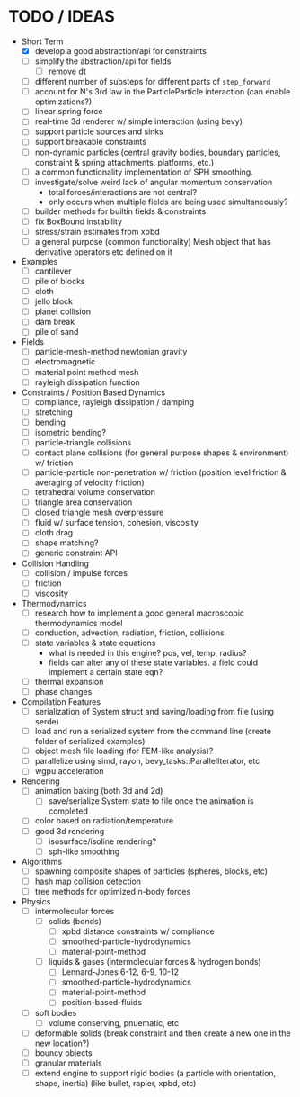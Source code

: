 # TODO / IDEAS

- Short Term
  - [X] develop a good abstraction/api for constraints
  - [ ] simplify the abstraction/api for fields
    - [ ] remove dt
  - [ ] different number of substeps for different parts of `step_forward`
  - [ ] account for N's 3rd law in the ParticleParticle interaction (can enable optimizations?)
  - [ ] linear spring force
  - [ ] real-time 3d renderer w/ simple interaction (using bevy)
  - [ ] support particle sources and sinks
  - [ ] support breakable constraints
  - [ ] non-dynamic particles (central gravity bodies, boundary particles, constraint & spring attachments, platforms, etc.)
  - [ ] a common functionality implementation of SPH smoothing.
  - [ ] investigate/solve weird lack of angular momentum conservation
    - total forces/interactions are not central?
    - only occurs when multiple fields are being used simultaneously?
  - [ ] builder methods for builtin fields & constraints
  - [ ] fix BoxBound instability
  - [ ] stress/strain estimates from xpbd
  - [ ] a general purpose (common functionality) Mesh object that has derivative operators etc defined on it

- Examples
  - [ ] cantilever
  - [ ] pile of blocks
  - [ ] cloth
  - [ ] jello block
  - [ ] planet collision
  - [ ] dam break
  - [ ] pile of sand

- Fields
  - [ ] particle-mesh-method newtonian gravity
  - [ ] electromagnetic
  - [ ] material point method mesh
  - [ ] rayleigh dissipation function

- Constraints / Position Based Dynamics
  - [ ] compliance, rayleigh dissipation / damping
  - [ ] stretching
  - [ ] bending
  - [ ] isometric bending?
  - [ ] particle-triangle collisions
  - [ ] contact plane collisions (for general purpose shapes & environment) w/ friction
  - [ ] particle-particle non-penetration w/ friction (position level friction & averaging of velocity friction)
  - [ ] tetrahedral volume conservation
  - [ ] triangle area conservation
  - [ ] closed triangle mesh overpressure
  - [ ] fluid w/ surface tension, cohesion, viscosity
  - [ ] cloth drag
  - [ ] shape matching?
  - [ ] generic constraint API

- Collision Handling
  - [ ] collision / impulse forces
  - [ ] friction
  - [ ] viscosity

- Thermodynamics
  - [ ] research how to implement a good general macroscopic thermodynamics model
  - [ ] conduction, advection, radiation, friction, collisions
  - [ ] state variables & state equations
    - what is needed in this engine? pos, vel, temp, radius?
    - fields can alter any of these state variables. a field could implement a certain state eqn?
  - [ ] thermal expansion
  - [ ] phase changes

- Compilation Features
  - [ ] serialization of System struct and saving/loading from file (using serde)
  - [ ] load and run a serialized system from the command line (create folder of serialized examples)
  - [ ] object mesh file loading (for FEM-like analysis)?
  - [ ] parallelize using simd, rayon, bevy_tasks::ParallelIterator, etc
  - [ ] wgpu acceleration

- Rendering
  - [ ] animation baking (both 3d and 2d)
    - [ ] save/serialize System state to file once the animation is completed
  - [ ] color based on radiation/temperature
  - [ ] good 3d rendering
    - [ ] isosurface/isoline rendering?
    - [ ] sph-like smoothing

- Algorithms
  - [ ] spawning composite shapes of particles (spheres, blocks, etc)
  - [ ] hash map collision detection
  - [ ] tree methods for optimized n-body forces

- Physics
  - [ ] intermolecular forces
    - [ ] solids (bonds)
      - [ ] xpbd distance constraints w/ compliance
      - [ ] smoothed-particle-hydrodynamics
      - [ ] material-point-method
    - [ ] liquids & gases (intermolecular forces & hydrogen bonds)
      - [ ] Lennard-Jones 6-12, 6-9, 10-12
      - [ ] smoothed-particle-hydrodynamics
      - [ ] material-point-method
      - [ ] position-based-fluids
  - [ ] soft bodies
    - [ ] volume conserving, pnuematic, etc
  - [ ] deformable solids (break constraint and then create a new one in the new location?)
  - [ ] bouncy objects
  - [ ] granular materials
  - [ ] extend engine to support rigid bodies (a particle with orientation, shape, inertia) (like bullet, rapier, xpbd, etc)